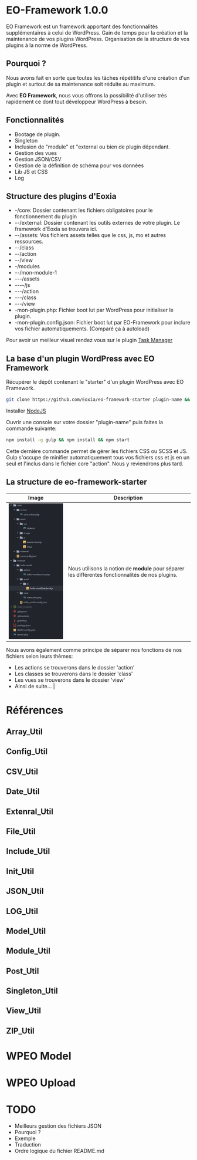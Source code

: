 # EO-Framework 1.0.0

EO Framework est un framework apportant des fonctionnalités supplémentaires à celui de WordPress.
Gain de temps pour la création et la maintenance de vos plugins WordPress.
Organisation de la structure de vos plugins à la norme de WordPress.

## Pourquoi ?

Nous avons fait en sorte que toutes les tâches répétitifs d'une création d'un plugin et surtout de sa maintenance soit réduite au maximum.

Avec **EO Framework**, nous vous offrons la possibilité d'utiliser très rapidement ce dont tout développeur WordPress à besoin.

## Fonctionnalités

* Bootage de plugin.
* Singleton
* Inclusion de "module" et "external ou bien de plugin dépendant.
* Gestion des vues
* Gestion JSON/CSV
* Gestion de la définition de schéma pour vos données
* Lib JS et CSS
* Log

## Structure des plugins d'Eoxia

* -/core: Dossier contenant les fichiers obligatoires pour le fonctionnement du plugin
* --/external: Dossier contenant les outils externes de votre plugin. Le framework d'Eoxia se trouvera ici.
* --/assets: Vos fichiers assets telles que le css, js, mo et autres ressources.
* --/class
* --/action
* --/view
* -/modules
* --/mon-module-1
* ---/assets
* ----/js
* ---/action
* ---/class
* ---/view
* -mon-plugin.php: Fichier boot lut par WordPress pour initialiser le plugin.
* -mon-plugin.config.json: Fichier boot lut par EO-Framework pour inclure vos fichier automatiquements. (Comparé ça à autoload)

Pour avoir un meilleur visuel rendez vous sur le plugin [Task Manager](https://github.com/Eoxia/task-manager)

## La base d'un plugin WordPress avec EO Framework

Récupérer le dépôt contenant le "starter" d'un plugin WordPress avec EO Framework.

```bash
git clone https://github.com/Eoxia/eo-framework-starter plugin-name && cd plugin-name && rm -rf .git && git init && git submodule add https://github.com/Eoxia/eo-framework core/external/eo-framework
```

Installer [NodeJS](https://nodejs.org/en/)

Ouvrir une console sur votre dossier "plugin-name" puis faites la commande suivante:

```bash
npm install -g gulp && npm install && npm start
```

Cette dernière commande permet de gérer les fichiers CSS ou SCSS et JS. Gulp s'occupe de minifier automatiquement tous vos fichiers css et js en un seul et l'inclus dans le fichier core "action". Nous y reviendrons plus tard.

## La structure de eo-framework-starter

Image | Description
----- | -----------
![Image de la structure du starter](https://github.com/Eoxia/eo-framework-starter/blob/master/core/asset/image/structure_plugin.PNG) | Nous utilisons la notion de **module** pour séparer les différentes fonctionnalités de nos plugins. 
Nous avons également comme principe de séparer nos fonctions de nos fichiers selon leurs thèmes:
* Les actions se trouverons dans le dossier 'action'
* Les classes se trouverons dans le dossier 'class'
* Les vues se trouverons dans le dossier 'view'
* Ainsi de suite... |

# Références

## Array_Util
## Config_Util
## CSV_Util
## Date_Util
## Extenral_Util
## File_Util
## Include_Util
## Init_Util
## JSON_Util
## LOG_Util
## Model_Util
## Module_Util
## Post_Util
## Singleton_Util
## View_Util
## ZIP_Util

# WPEO Model
# WPEO Upload

# TODO
* Meilleurs gestion des fichiers JSON
* Pourquoi ?
* Exemple
* Traduction
* Ordre logique du fichier README.md
